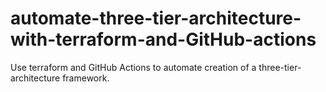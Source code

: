# automate-three-tier-architecture-with-terraform-and-GitHub-actions
Use terraform and GitHub Actions to automate creation of a three-tier-architecture framework.
